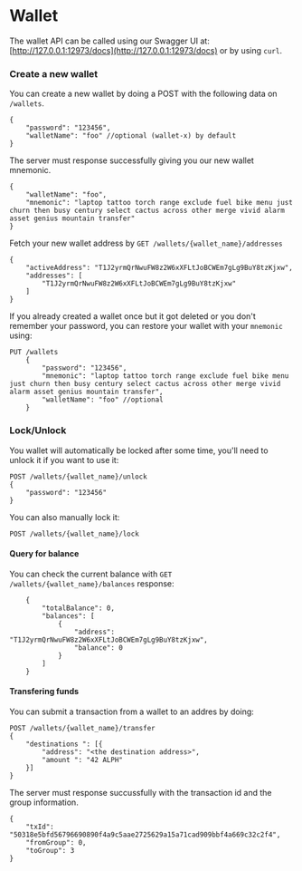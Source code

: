 # Wallet

The wallet API can be called using our Swagger UI at: [http://127.0.0.1:12973/docs](http://127.0.0.1:12973/docs) or by using `curl`.

### Create a new wallet

You can create a new wallet by doing a POST with the following data on `/wallets`.

```
{
    "password": "123456",
    "walletName": "foo" //optional (wallet-x) by default
}
```

The server must response successfully giving you our new wallet mnemonic.

```
{
    "walletName": "foo",
    "mnemonic": "laptop tattoo torch range exclude fuel bike menu just churn then busy century select cactus across other merge vivid alarm asset genius mountain transfer"
}
```

Fetch your new wallet address by `GET /wallets/{wallet_name}/addresses`

```
{
    "activeAddress": "T1J2yrmQrNwuFW8z2W6xXFLtJoBCWEm7gLg9BuY8tzKjxw",
    "addresses": [
        "T1J2yrmQrNwuFW8z2W6xXFLtJoBCWEm7gLg9BuY8tzKjxw"
    ]
}
```

If you already created a wallet once but it got deleted or you don't remember your password, you can restore your wallet with your `mnemonic` using:

```
PUT /wallets
    {
        "password": "123456",
        "mnemonic": "laptop tattoo torch range exclude fuel bike menu just churn then busy century select cactus across other merge vivid alarm asset genius mountain transfer",
        "walletName": "foo" //optional
    }
```

### Lock/Unlock

You wallet will automatically be locked after some time, you'll need to unlock it if you want to use it:

```
POST /wallets/{wallet_name}/unlock
{
    "password": "123456"
}
```

You can also manually lock it:

```
POST /wallets/{wallet_name}/lock
```

#### Query for balance

You can check the current balance with `GET /wallets/{wallet_name}/balances`
response:

```
    {
        "totalBalance": 0,
        "balances": [
            {
                "address": "T1J2yrmQrNwuFW8z2W6xXFLtJoBCWEm7gLg9BuY8tzKjxw",
                "balance": 0
            }
        ]
    }
```

#### Transfering funds

You can submit a transaction from a wallet to an addres by doing:

```
POST /wallets/{wallet_name}/transfer
{
    "destinations ": [{
        "address": "<the destination address>",
        "amount ": "42 ALPH"
    }]
}
```

The server must response succussfully with the transaction id and the group information.

```
{
    "txId": "50318e5bfd56796690890f4a9c5aae2725629a15a71cad909bbf4a669c32c2f4",
    "fromGroup": 0,
    "toGroup": 3
}
```

